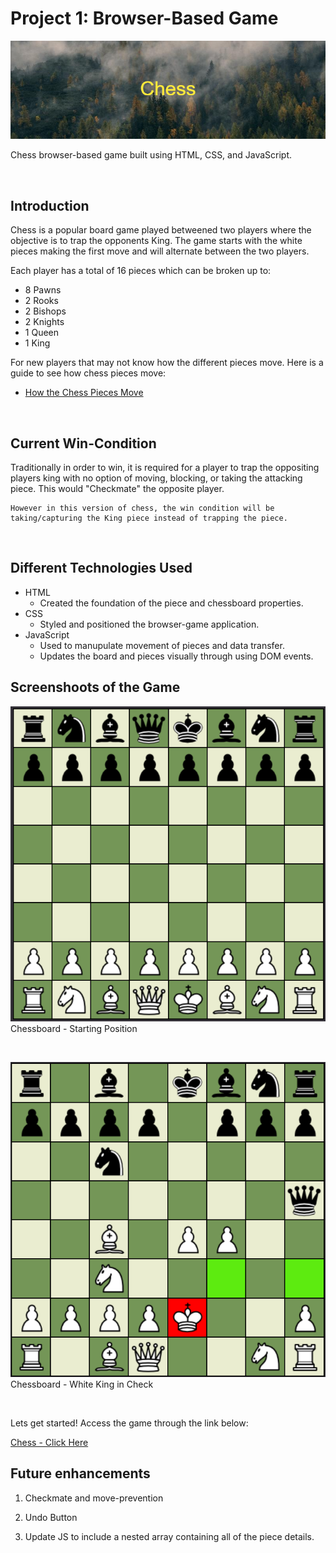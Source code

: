 # Project 1: Browser-Based Game
![Banner](img/banner.png)
<!-- <img src="https://imgur.com/a/3mgaBHy"/> -->

Chess browser-based game built using HTML, CSS, and JavaScript.

<br>

## Introduction
Chess is a popular board game played betweened two players where the objective is to trap the opponents King. The game starts with the white pieces making the first move and will alternate between the two players.

Each player has a total of 16 pieces which can be broken up to:
- 8 Pawns
- 2 Rooks
- 2 Bishops
- 2 Knights
- 1 Queen
- 1 King

For new players that may not know how the different pieces move.  Here is a guide to see how chess pieces move:
* [How the Chess Pieces Move](https://www.chessable.com/blog/how-the-chess-pieces-move/#:~:text=It%20can%20move%20horizontally%2C%20vertically,the%20same%20square%20as%20another.)

<br>

## Current Win-Condition
Traditionally in order to win, it is required for a player to trap the oppositing players king with no option of moving, blocking, or taking the attacking piece. This would "Checkmate" the opposite player.

    However in this version of chess, the win condition will be taking/capturing the King piece instead of trapping the piece.

<br>

## Different Technologies Used
- HTML
    * Created the foundation of the piece and chessboard properties.
- CSS
    * Styled and positioned the browser-game application.
- JavaScript
    * Used to manupulate movement of pieces and data transfer.
    * Updates the board and pieces visually through using DOM events.

## Screenshoots of the Game


![Chessboard](img/Chessboard.png)
Chessboard - Starting Position

<br>

![King in Check](img/inCheck.png)
Chessboard - White King in Check

<br>

Lets get started!
Access the game through the link below:

[Chess - Click Here](https://edwinhawkyu.github.io/Chess/)


## Future enhancements
1. Checkmate and move-prevention 

2. Undo Button

3. Update JS to include a nested array containing all of the piece details.
